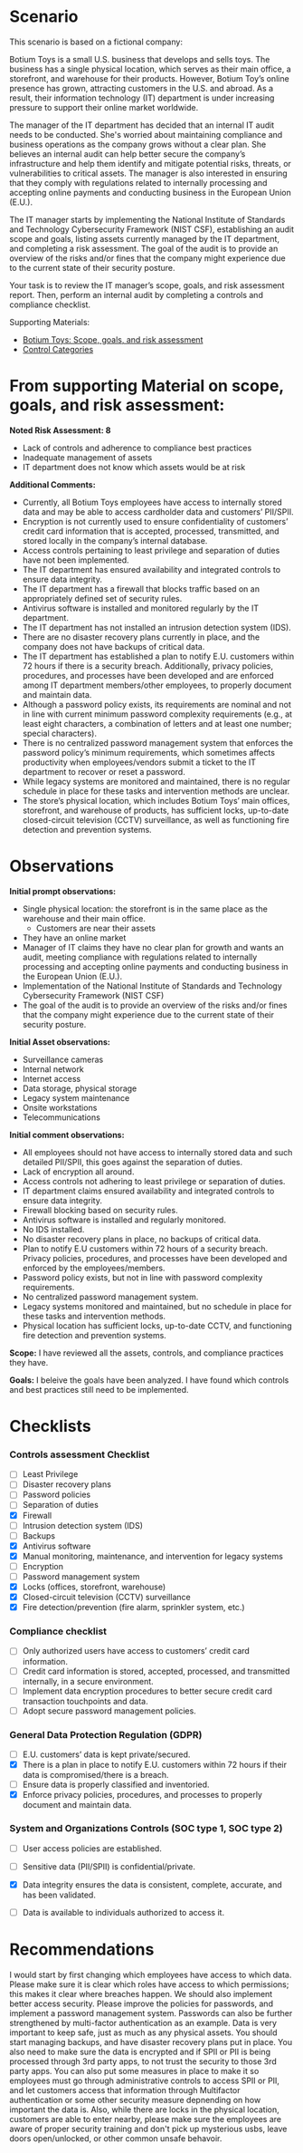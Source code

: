 # Scenario

This scenario is based on a fictional company:

Botium Toys is a small U.S. business that develops and sells toys. The business has a single physical location, which serves as their main office, a storefront, and warehouse for their products. However, Botium Toy’s online presence has grown, attracting customers in the U.S. and abroad. As a result, their information technology (IT) department is under increasing pressure to support their online market worldwide. 

The manager of the IT department has decided that an internal IT audit needs to be conducted. She's worried about maintaining compliance and business operations as the company grows without a clear plan. She believes an internal audit can help better secure the company’s infrastructure and help them identify and mitigate potential risks, threats, or vulnerabilities to critical assets. The manager is also interested in ensuring that they comply with regulations related to internally processing and accepting online payments and conducting business in the European Union (E.U.).   

The IT manager starts by implementing the National Institute of Standards and Technology Cybersecurity Framework (NIST CSF), establishing an audit scope and goals, listing assets currently managed by the IT department, and completing a risk assessment. The goal of the audit is to provide an overview of the risks and/or fines that the company might experience due to the current state of their security posture.

Your task is to review the IT manager’s scope, goals, and risk assessment report. Then, perform an internal audit by completing a controls and compliance checklist. 

Supporting Materials:
- [Botium Toys: Scope, goals, and risk assessment](https://docs.google.com/document/d/1s2u_RuhRAI40JSh-eZHvaFsV1ZMxcNSWXifHDTOsgFc/template/preview#heading=h.evidx83t54sc)
- [Control Categories](https://docs.google.com/document/d/1HsIw5HNDbRXzW7pmhPLsK06B7HF-KMifENO_TlccbSU/template/preview)

# From supporting Material on scope, goals, and risk assessment: 
**Noted Risk Assessment: 8**
- Lack of controls and adherence to compliance best practices
- Inadequate management of assets
- IT department does not know which assets would be at risk

**Additional Comments:**
- Currently, all Botium Toys employees have access to internally stored data and may be able to access cardholder data and customers’ PII/SPII.
- Encryption is not currently used to ensure confidentiality of customers’ credit card information that is accepted, processed, transmitted, and stored locally in the company’s internal database.
- Access controls pertaining to least privilege and separation of duties have not been implemented.
- The IT department has ensured availability and integrated controls to ensure data integrity.
- The IT department has a firewall that blocks traffic based on an appropriately defined set of security rules.
- Antivirus software is installed and monitored regularly by the IT department.
- The IT department has not installed an intrusion detection system (IDS).
- There are no disaster recovery plans currently in place, and the company does not have backups of critical data.
- The IT department has established a plan to notify E.U. customers within 72 hours if there is a security breach. Additionally, privacy policies, procedures, and processes have been developed and are enforced among IT department members/other employees, to properly document and maintain data.
- Although a password policy exists, its requirements are nominal and not in line with current minimum password complexity requirements (e.g., at least eight characters, a combination of letters and at least one number; special characters).
- There is no centralized password management system that enforces the password policy’s minimum requirements, which sometimes affects productivity when employees/vendors submit a ticket to the IT department to recover or reset a password.
- While legacy systems are monitored and maintained, there is no regular schedule in place for these tasks and intervention methods are unclear.
- The store’s physical location, which includes Botium Toys’ main offices, storefront, and warehouse of products, has sufficient locks, up-to-date closed-circuit television (CCTV) surveillance, as well as functioning fire detection and prevention systems.

# Observations

**Initial prompt observations:**
- Single physical location: the storefront is in the same place as the warehouse and their main office.
  - Customers are near their assets
- They have an online market
- Manager of IT claims they have no clear plan for growth and wants an audit, meeting compliance with regulations related to internally processing and accepting online payments and conducting business in the European Union (E.U.).   
- Implementation of the National Institute of Standards and Technology Cybersecurity Framework (NIST CSF)
- The goal of the audit is to provide an overview of the risks and/or fines that the company might experience due to the current state of their security posture.

**Initial Asset observations:**
- Surveillance cameras
- Internal network
- Internet access
- Data storage, physical storage
- Legacy system maintenance
- Onsite workstations
- Telecommunications

**Initial comment observations:**
- All employees should not have access to internally stored data and such detailed PII/SPII, this goes against the separation of duties.
- Lack of encryption all around.
- Access controls not adhering to least privilege or separation of duties.
- IT department claims ensured availability and integrated controls to ensure data integrity.
- Firewall blocking based on security rules.
- Antivirus software is installed and regularly monitored.
- No IDS installed.
- No disaster recovery plans in place, no backups of critical data.
- Plan to notify E.U customers within 72 hours of a security breach. Privacy policies, procedures, and processes have been developed and enforced by the employees/members.
- Password policy exists, but not in line with password complexity requirements.
- No centralized password management system.
- Legacy systems monitored and maintained, but no schedule in place for these tasks and intervention methods.
- Physical location has sufficient locks, up-to-date CCTV, and functioning fire detection and prevention systems.

**Scope:** I have reviewed all the assets, controls, and compliance practices they have.

**Goals:** I beleive the goals have been analyzed. I have found which controls and best practices still need to be implemented.

# Checklists 

### Controls assessment Checklist
- [ ] Least Privilege 
- [ ] Disaster recovery plans
- [ ] Password policies
- [ ] Separation of duties
- [x] Firewall 
- [ ] Intrusion detection system (IDS)
- [ ] Backups
- [x] Antivirus software 
- [x] Manual monitoring, maintenance, and intervention for legacy systems
- [ ] Encryption
- [ ] Password management system
- [x] Locks (offices, storefront, warehouse)
- [x] Closed-circuit television (CCTV) surveillance
- [x] Fire detection/prevention (fire alarm, sprinkler system, etc.)

### Compliance checklist
- [ ] Only authorized users have access to customers’ credit card information.
- [ ] Credit card information is stored, accepted, processed, and transmitted internally, in a secure environment.
- [ ] Implement data encryption procedures to better secure credit card transaction touchpoints and data. 
- [ ] Adopt secure password management policies.

### General Data Protection Regulation (GDPR)
- [ ] E.U. customers’ data is kept private/secured.
- [x] There is a plan in place to notify E.U. customers within 72 hours if their data is compromised/there is a breach.
- [ ] Ensure data is properly classified and inventoried.
- [x] Enforce privacy policies, procedures, and processes to properly document and maintain data.

### System and Organizations Controls (SOC type 1, SOC type 2)
- [ ] User access policies are established.
- [ ] Sensitive data (PII/SPII) is confidential/private.
- [x] Data integrity ensures the data is consistent, complete, accurate, and has been validated.
- [ ] Data is available to individuals authorized to access it.


# Recommendations


I would start by first changing which employees have access to which data. Please make sure it is clear which roles have access to which permissions; this makes it clear where breaches happen. We should also implement better access security. Please improve the policies for passwords, and implement a password management system. Passwords can also be further strengthened by multi-factor authentication as an example.
Data is very important to keep safe, just as much as any physical assets. You should start managing backups, and have disaster recovery plans put in place. You also need to make sure the data is encrypted and if SPII or PII is being processed through 3rd party apps, to not trust the security to those 3rd party apps. You can also put some measures in place to make it so employees must go through administrative controls to access SPII or PII, and let customers access that information through Multifactor authentication or some other security measure depnending on how important the data is. 
Also, while there are locks in the physical location, customers are able to enter nearby, please make sure the employees are aware of proper security training and don't pick up mysterious usbs, leave doors open/unlocked, or other common unsafe behavoir.
